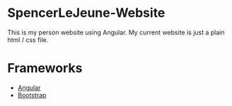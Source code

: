 # SpencerLeJeune-Website
This is my person website using Angular. My current website is just a plain html / css file.

# Frameworks
- [Angular](https://angular.io/)
- [Bootstrap](https://getbootstrap.com/)


